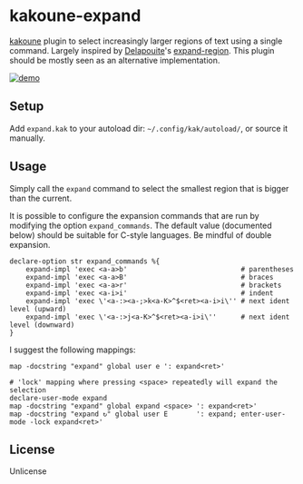 # kakoune-expand

[kakoune](http://kakoune.org) plugin to select increasingly larger regions of text using a single command. Largely inspired by [Delapouite](https://github.com/delapouite)'s [expand-region](https://github.com/delapouite/kakoune-expand-region). This plugin should be mostly seen as an alternative implementation.

[![demo](https://asciinema.org/a/138326.png)](https://asciinema.org/a/138326)

## Setup

Add `expand.kak` to your autoload dir: `~/.config/kak/autoload/`, or source it manually.

## Usage

Simply call the `expand` command to select the smallest region that is bigger than the current.

It is possible to configure the expansion commands that are run by modifying the option `expand_commands`. 
The default value (documented below) should be suitable for C-style languages. Be mindful of double expansion.
```
declare-option str expand_commands %{
    expand-impl 'exec <a-a>b'                            # parentheses
    expand-impl 'exec <a-a>B'                            # braces
    expand-impl 'exec <a-a>r'                            # brackets
    expand-impl 'exec <a-i>i'                            # indent
    expand-impl 'exec \'<a-:><a-;>k<a-K>^$<ret><a-i>i\'' # next ident level (upward)
    expand-impl 'exec \'<a-:>j<a-K>^$<ret><a-i>i\''      # next ident level (downward)
}
```

I suggest the following mappings:
```
map -docstring "expand" global user e ': expand<ret>'

# 'lock' mapping where pressing <space> repeatedly will expand the selection
declare-user-mode expand
map -docstring "expand" global expand <space> ': expand<ret>'
map -docstring "expand ↻" global user E       ': expand; enter-user-mode -lock expand<ret>'
```

## License

Unlicense
